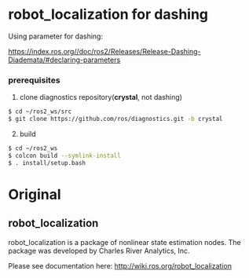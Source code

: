 robot_localization for dashing
==================

Using parameter for dashing: 

https://index.ros.org//doc/ros2/Releases/Release-Dashing-Diademata/#declaring-parameters

### prerequisites
1. clone diagnostics repository(**crystal**, not dashing)
```bash
$ cd ~/ros2_ws/src
$ git clone https://github.com/ros/diagnostics.git -b crystal
```
2. build
```bash
$ cd ~/ros2_ws
$ colcon build --symlink-install
$ . install/setup.bash
```

# Original
## robot_localization

robot_localization is a package of nonlinear state estimation nodes. The package was developed by Charles River Analytics, Inc.

Please see documentation here: http://wiki.ros.org/robot_localization
